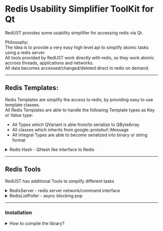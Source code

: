 # Redis Usability Simplifier ToolKit for Qt

RedUST provides some usability simplifier for accessing redis via Qt.

Philosophy:  
The Idea is to provide a very easy high level api to simplify atomic tasks using a redis server.   
All tools provided by RedUST work directly with redis, so they work atomic accross threads, applications and networks.  
All data becomes accessed/changed/deleted direct in redis on demand.

----------

## Redis Templates:
Redis Templates are simplify the access to redis, by providing easy to use template classes.  
All Redis Templates are able to handle the following Template types as Key or Value type:

 - All Types which QVariant is able from/to serialize to QByteArray
 - All classes which inherits from google::protobuf::Message
 - All Integral Types are able to become serialized into binary or string format

<details><summary>Redis Hash - QHash like interface to Redis</summary>

RedisHash< Key, Value > - Hash-table-based dictionary
The following characteristics apply:
 - get/set all data in a [Redis hash][redis-hashes-explained] in the redis server
 - reimplement all possible public function signatures of [QHash][qhash-public-signature]
 - O(1) lookups on key (by redis)
 - unsorted
 
Example:
```c++
#include <redust/RedisHash>

int main()
{
    // create redis connection
    RedisServer server("127.0.0.1", 6379);

    // create a redis hash with qint16 type as key, without trying to binarize the key or the value
    RedisHash<qint16, QString> rhash(server, "MYREDISKEY", false, false);

    // insert values
    rhash.insert(123, "This is a Test Insert 1", RedisServer::RequestType::Syncron);
    rhash.insert(956, "This is a Test Insert 2", RedisServer::RequestType::Syncron);

    // get values
    qDebug("%s", qPrintable(rhash.value(123)));
    qDebug("%s", qPrintable(rhash.value(956)));

    // c++11 iteration
    qDebug("c++11 Iteration");
    for(qint16 key : rhash.keys()) {
        qDebug("%i -> %s", key, qPrintable(rhash.value(key)));
    }

    // C++99 iteration
    qDebug("c++99 Iteration");
    for(auto itr = rhash.begin(); itr != rhash.end(); itr++) {
        qDebug("%i -> %s", itr.key(), qPrintable(itr.value()));
    }

    // delete values
    rhash.remove(123);

    // count elements
    qDebug() << rhash.count();

    // take element
    qDebug("%s", qPrintable(rhash.take(956)));
	
	return 0;
}
```
Prints:
```
This is a Test Insert 1
This is a Test Insert 2
c++11 Iteration
123 -> This is a Test Insert 1
956 -> This is a Test Insert 2
c++99 Iteration
123 -> This is a Test Insert 1
956 -> This is a Test Insert 2
1
This is a Test Insert 2
```

... and generates the following Redis Command sequence:

Command  | List | Parameter 1 | Parameter 2 | Parameter 3
:-------- | :------- | :--- | :--- | :---
HSET | MYREDISKEY | 123 | This is a Test Insert 1
HSET | MYREDISKEY | 956 | This is a Test Insert 2
HGET | MYREDISKEY | 123
HGET | MYREDISKEY | 956
HKEYS | MYREDISKEY | 
HGET | MYREDISKEY | 123
HGET | MYREDISKEY | 956
HSCAN | MYREDISKEY | 0 | COUNT | 100
HDEL | MYREDISKEY | 123
HLEN | MYREDISKEY | 
HGET | MYREDISKEY | 956
HDEL | MYREDISKEY | 956

</details>

----------

## Redis Tools
RedUST has additional Tools to simplify different tasks


<details><summary>RedisServer - redis server network/command interface</summary>

The RediServer act as redis interface, it handles redis network connections and gives easy high level access to all kind of redis commands.

This Example demonstrate some of these functions:
```c++
#include <QCoreApplication>
#include <redust/RedisServer>

int main(int argc, char** argv)
{
    QCoreApplication a(argc, argv);

    // create redis connection
    RedisServer server("127.0.0.1", 6379);

    ///
    /// List Function Examples
    ///

    // delete list
    qDebug("The list mylist has%s been deleted",
           server.del("mylist")->response()->integer() == 0 ? " NOT" : "");

    // async multi list insertation
    server.rpush("mylist", {"first", "second"}, RedisServer::RequestType::Asyncron);

    // syncron list insertation (including result)
    qDebug("The list mylist has after insert %i-entries",
           server.lpush("mylist", "third", RedisServer::RequestType::Syncron)->response()->integer());

    // pipeline inseration
    RedisServer::RedisRequest request = server.lpush("mylist", "fourth", RedisServer::RequestType::PipeLine);
    server.rpush("mylist", "fifth", RedisServer::RequestType::PipeLine);

    // syncron pipeline execution (async is default!)
    qDebug("%i pipeline commands executed",
           server.executePipeline(RedisServer::RequestType::Syncron));

    // access redis server results
    qDebug("RedisResult of \"lpush mylist third\" is %i",
           request->response()->integer());

    // get list count
    qDebug("Redis list mylist has currently %i entries",
           server.llen("mylist")->response()->integer());


    ///
    /// Hash Function Examples
    ///

    // try to delete the hashlist "myhash"
    qDebug("The hashlist myhash has%s been deleted",
           server.del("myhash")->response()->integer() == 0 ? " NOT" : "");

    // multi syncron hash insert
    server.hmset("myhash", {
                            {"myfirstkey", "myfirstvalue"},
                            {"myfirstkey", "myfirstvalue"}
                           }, RedisServer::RequestType::Syncron);

    // access value
    qDebug("myfirstkey has value %s",
           qPrintable(server.hget("myhash", "myfirstkey")->response()->string()));

    return a.exec();
}
```
Prints:
```
The list mylist has been deleted
The list mylist has after insert 1-entries
2 pipeline commands executed
RedisResult of "lpush mylist third" is 4
Redis list mylist has currently 5 entries
The hashlist myhash has been deleted
myfirstkey has value myfirstvalue
```
... and generates the following Redis Command sequence:

Command  | Parameter 1 | Parameter 2 | Parameter 3
:-------- | :------- | :--- | :--- 
DEL | mylist
LPUSH | mylist | third
RPUSH | mylist | first | second
LPUSH | mylist | fourth
RPUSH | mylist | fifth
LLEN | mylist
DEL | myhash
HMSET | myhash | myfirstkey | myfirstvalue
HGET | myhash | myfirstkey
</details>

<details><summary>RedisListPoller - async blocking pop</summary>

The Redis list poller provide a async [BLPOP][blpop-explained] or [BRPOP][brpop-explained] for new elements in giving lists.  
As soon as redis send an element back to the client the class emit the popped()-Signal with the popped element,  
or the emit the timeout()-Signal (if timeout reached).

The RedisListPoller works directly with redis, so it works atomic accross thread, applications and networks.

A possible use Case:  
The RedisListPoller can be used to provide multiple application atomic (in a round robin way) with events.

Example:   
```c++
#include <QCoreApplication>
#include <redust/RedisListPoller>

int main(int argc, char** argv)
{
    // init qt application
    QCoreApplication a(argc, argv);
    
    // create redis connection
    RedisServer server("127.0.0.1", 6379);
    
    // push data into redis lists
    // Note: we force a syncron execution here because we want that redis insert the data before we start polling!
    qDebug("Now we have %i elements in the list list1", server.rpush("list1", {"val1", "val2"}, RedisServer::RequestType::Syncron)->response()->integer());
    qDebug("Now we have %i elements in the list list2", server.rpush("list2", {"val3", "val4"}, RedisServer::RequestType::Syncron)->response()->integer());

    // start list poller for lists "list1" and "list2" with a timeout of 1 second until timeout reached
    RedisListPoller listPoller(server, {"list1", "list2"});
    QObject::connect(&listPoller, &RedisListPoller::popped, [](QByteArray list, QByteArray value) {
        qDebug("Popped %s.%s", qPrintable(list), qPrintable(value));
    });
    listPoller.start();
    
    // start event loop
    return a.exec();
}
```
Prints:
```
Now we have 2 elements in the list list1
Now we have 2 elements in the list list2
Popped list1.val1
Popped list1.val2
Popped list2.val3
Popped list2.val4
```
... and generates the following Redis Command sequence:

Command  | Parameter 1 | Parameter 2 | Parameter 3
:-------- | :------- | :--- | :--- 
RPUSH | list1 | val1 | val2
RPUSH | list2 | val3 | val4
BLPOP | list1 | list2 | 1
BLPOP | list1 | list2 | 1
BLPOP | list1 | list2 | 1
BLPOP | list1 | list2 | 1
BLPOP | list1 | list2 | 1
</details>

----------

### Installation

<details><summary>How to compile the library?</summary>

**Static:**  
Add to your Project file:
```qmake
include(redust.pri)
```
**Dynamic:**  
```
qmake redust.pro
make
make install
```
add the following to your pro file:
```qmake
LIBS += -lredust
```
</details>



[//]: # 

[redis-hashes-explained]: <http://redis.io/topics/data-types#hashes>
[qhash-public-signature]: <http://doc.qt.io/qt-5/qhash.html#public-functions>
[blpop-explained]: <http://redis.io/commands/BLPOP>
[brpop-explained]: <http://redis.io/commands/BRPOP>
